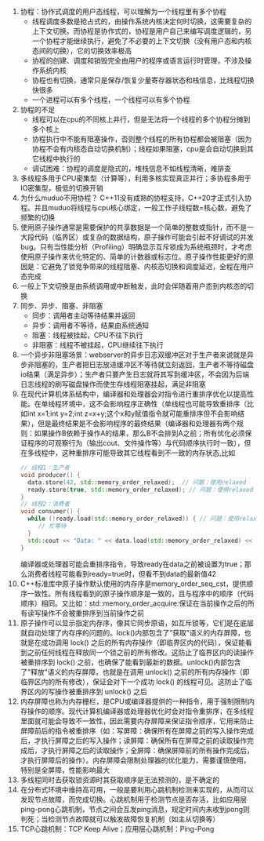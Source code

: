 1. 协程：协作式调度的用户态线程，可以理解为一个线程里有多个协程
   * 线程调度多数是抢占式的，由操作系统内核决定何时切换，这需要复杂的上下文切换。而协程是协作式的，协程是用户自己来编写调度逻辑的，另一个协程才能继续执行，避免了不必要的上下文切换（没有用户态和内核态间的切换），它的切换效率极高
   * 协程的创建、调度和销毁完全由用户的程序或语言运行时管理，不涉及操作系统内核
   * 协程也有切换，通常只是保存/恢复少量寄存器状态和栈信息，比线程切换快很多
   * 一个进程可以有多个线程，一个线程可以有多个协程
2. 协程的不足
   * 线程可以在cpu的不同核上并行，但是无法将一个线程的多个协程分摊到多个核上
   * 协程执行中不能有阻塞操作，否则整个线程的所有协程都会被阻塞（因为协程不会有内核态自动切换机制）；线程如果阻塞，cpu是会自动切换到其它线程中执行的
   * 调试困难：协程的调度是隐式的，堆栈信息不如线程清晰，难排查
3. 多线程多用于CPU密集型（计算等），利用多核实现真正并行；多协程多用于IO密集型，极低的切换开销
4. 为什么muduo不用协程？
   C++11没有成熟的协程支持，C++20才正式引入协程。并且muduo将线程与cpu核心绑定，一般工作子线程数=核心数，避免了频繁的切换
5. 使用原子操作通常是需要保护的共享数据是一个简单的整数或指针，而不是一大段代码（临界区）或复杂的数据结构，原子操作可能会引起不好调试的并发bug。只有当性能分析（Profiling）明确显示互斥锁成为系统瓶颈时，才考虑使用原子操作来优化特定的、简单的计数器或标志位。原子操作性能更好的原因是：它避免了锁竞争带来的线程阻塞、内核态切换和调度延迟，全程在用户态完成
6. 一般上下文切换是由系统调用或中断触发，此时会伴随着用户态到内核态的切换
7. 同步、异步、阻塞、非阻塞
   * 同步：调用者主动等待结果并返回
   * 异步：调用者不等待，结果由系统通知
   * 阻塞：线程被挂起，CPU不往下执行
   * 非阻塞：线程不被挂起，CPU继续往下执行
8. 一个异步非阻塞场景：webserver的异步日志双缓冲区对于生产者来说就是异步非阻塞的，生产者把日志放进缓冲区不等待就立刻返回，生产者不等待磁盘io结果（满足异步）；生产者只要产生日志就将其写到缓冲区，不会因为后端日志线程的刷写磁盘操作而使生存线程阻塞挂起，满足非阻塞
9. 在现代计算机体系结构中，编译器和处理器会对指令进行重排序优化以提高性能。在单线程环境中，这不会影响程序正确性（单线程也可能导致重排序（比如int x=1;int y=2;int z=x+y;这个x和y赋值指令就可能重排序但不会影响结果），但是最终结果是不会影响程序的最终结果（编译器和处理器有两个规则：如果操作B依赖于操作A的结果，那么B不会排到A之前；所有优化必须保证程序的可观察行为（输出cout、文件操作等）与代码顺序执行时一致），但在多线程中，这种重排序可能导致其它线程看到不一致的内存状态,比如
    ```C++
    // 线程1：生产者
   void producer() {
      data.store(42, std::memory_order_relaxed);  // 问题：使用relaxed
      ready.store(true, std::memory_order_relaxed); // 问题：使用relaxed
   }
   // 线程2：消费者
   void consumer() {
      while (!ready.load(std::memory_order_relaxed)) { // 问题：使用relaxed
         // 忙等待
      }
      std::cout << "Data: " << data.load(std::memory_order_relaxed) << std::endl;
   }
   ```
   编译器或处理器可能会重排序指令，导致ready在data之前被设置为true；那么消费者线程可能看到ready=true时，但看不到data的最新值42
10. C++标准库中原子操作默认使用的内存序是memory_order_seq_cst，提供顺序一致性。所有线程看到的原子操作顺序是一致的，且与程序中的顺序（代码顺序）相同。又比如：std::memory_order_acquire:保证在当前操作之后的所有读写操作不会被重排序到当前操作之前
11. 原子操作可以显示指定内存序，像其它同步原语，如互斥锁等，它们是在底层就自动处理了内存序的问题的。lock()内部包含了"获取"语义的内存屏障，也就是在成功调用 lock() 之后的所有内存操作（即临界区内的代码），保证能看到之前任何线程在释放同一个锁之前的所有修改。这防止了临界区内的读操作被重排序到 lock() 之前，也确保了能看到最新的数据。unlock()内部包含了"释放"语义的内存屏障，也就是在调用 unlock() 之前的所有内存操作（即临界区内的所有修改），保证会对下一个成功 lock() 的线程可见。这防止了临界区内的写操作被重排序到 unlock() 之后
12. 内存屏障也称为内存栅栏，是CPU或编译器提供的一种指令，用于强制限制内存操作的顺序。现代计算机编译器或处理器优化时会对指令重排序，在多线程里面就可能会导致不一致性，因此需要内存屏障来保证指令顺序，它用来防止屏障前后的指令被重排序（如：写屏障：确保所有在屏障之前的写入操作完成后，才执行屏障之后的写入操作；读屏障：确保所有在屏障之前的读取操作完成后，才执行屏障之后的读取操作；全屏障：确保屏障前的所有操作完成后，才执行屏障后的操作）。内存屏障会限制处理器的优化能力，需要谨慎使用，特别是全屏障，性能影响最大
13. 多线程同时去获取锁资源时其获取顺序是无法预测的，是不确定的
14. 在分布式环境中维持高可用，一般是要利用心跳机制检测来实现的，从而可以发现节点故障，而完成切换。心跳机制用于检测节点是否存活，比如应用层ping-pong心跳机制，节点之间会互发ping消息，规定时间内未收到pong则判死；当检测节点故障就可以触发故障恢复机制（如主从切换等）
15. TCP心跳机制：TCP Keep Alive；应用层心跳机制：Ping-Pong